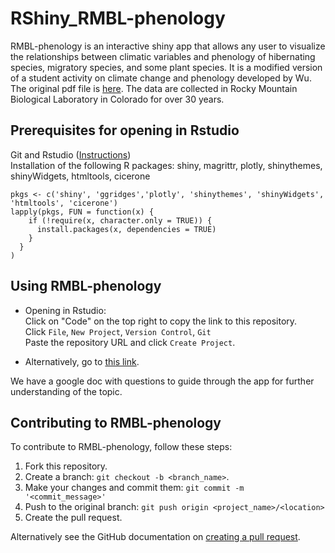 # RShiny_RMBL-phenology

RMBL-phenology is an interactive shiny app that allows any user to visualize the relationships between climatic variables and phenology of hibernating species, migratory species, and some plant species. It is a modified version of a student activity on climate change and phenology developed by Wu. The original pdf file is [here](https://tiee.esa.org/vol/v13/issues/data_sets/wu/pdf/wu.pdf). The data are collected in Rocky Mountain Biological Laboratory in Colorado for over 30 years.

## Prerequisites for opening in Rstudio
Git and Rstudio ([Instructions](https://resources.github.com/whitepapers/github-and-rstudio/))  
Installation of the following R packages:
shiny, magrittr, plotly, shinythemes, shinyWidgets, htmltools, cicerone

```
pkgs <- c('shiny', 'ggridges','plotly', 'shinythemes', 'shinyWidgets', 'htmltools', 'cicerone')
lapply(pkgs, FUN = function(x) {
    if (!require(x, character.only = TRUE)) {
      install.packages(x, dependencies = TRUE)
    }
  }
)
```

## Using RMBL-phenology
* Opening in Rstudio:  
Click on "Code" on the top right to copy the link to this repository.  
Click ```File```, ```New Project```, ```Version Control```, ```Git```  
Paste the repository URL and click ```Create Project```.

* Alternatively, go to [this link](https://huckley.shinyapps.io/RShiny_RMBL-phenology/).

We have a google doc with questions to guide through the app for further understanding of the topic.

## Contributing to RMBL-phenology
<!--- If your README is long or you have some specific process or steps you want contributors to follow, consider creating a separate CONTRIBUTING.md file--->
To contribute to RMBL-phenology, follow these steps:

1. Fork this repository.
2. Create a branch: `git checkout -b <branch_name>`.
3. Make your changes and commit them: `git commit -m '<commit_message>'`
4. Push to the original branch: `git push origin <project_name>/<location>`
5. Create the pull request.

Alternatively see the GitHub documentation on [creating a pull request](https://help.github.com/en/github/collaborating-with-issues-and-pull-requests/creating-a-pull-request).
